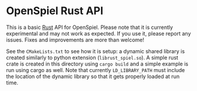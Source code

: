# OpenSpiel Rust API

This is a basic [Rust](https://www.rust-lang.org/) API for OpenSpiel. Please
note that it is currently experimental and may not work as expected. If you
use it, please report any issues. Fixes and improvements are more than welcome!

See the `CMakeLists.txt` to see how it is setup: a dynamic shared library is
created similarly to python extension (`librust_spiel.so`). A simple rust crate
is created in this directory using `cargo build` and a simple example is run
using cargo as well. Note that currently `LD_LIBRARY_PATH` must include the
location of the dynamic library so that it gets properly loaded at run time.
